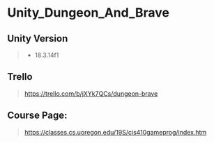 # Unity_Dungeon_And_Brave 


## Unity Version 
> - 18.3.14f1



## Trello
> https://trello.com/b/jXYk7QCs/dungeon-brave

## Course Page:
> https://classes.cs.uoregon.edu/19S/cis410gameprog/index.htm

